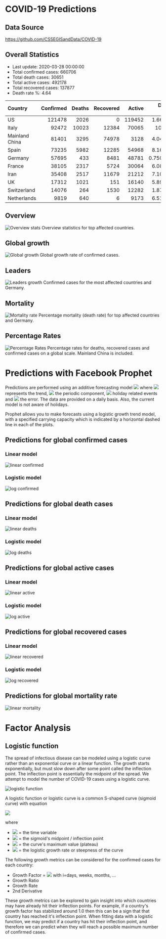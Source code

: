 <script id="MathJax-script" async
  src="https://cdn.jsdelivr.net/npm/mathjax@3/es5/tex-mml-chtml.js">
</script>

# COVID-19 Predictions

## Data Source
https://github.com/CSSEGISandData/COVID-19

## Overall Statistics

- Last update: 2020-03-28 00:00:00
- Total confirmed cases: 660706
- Total death cases: 30651
- Total active cases: 492178
- Total recovered cases: 137877
- Death rate %: 4.64

 | Country        |   Confirmed |   Deaths |   Recovered |   Active |   Death Rate |   Recovery Rate |
|:---------------|------------:|---------:|------------:|---------:|-------------:|----------------:|
| US             |      121478 |     2026 |           0 |   119452 |     1.66779  |        0        |
| Italy          |       92472 |    10023 |       12384 |    70065 |    10.839    |       13.3922   |
| Mainland China |       81401 |     3295 |       74978 |     3128 |     4.04786  |       92.1094   |
| Spain          |       73235 |     5982 |       12285 |    54968 |     8.16823  |       16.7748   |
| Germany        |       57695 |      433 |        8481 |    48781 |     0.750498 |       14.6997   |
| France         |       38105 |     2317 |        5724 |    30064 |     6.08057  |       15.0217   |
| Iran           |       35408 |     2517 |       11679 |    21212 |     7.10856  |       32.9841   |
| UK             |       17312 |     1021 |         151 |    16140 |     5.89764  |        0.872227 |
| Switzerland    |       14076 |      264 |        1530 |    12282 |     1.87553  |       10.8696   |
| Netherlands    |        9819 |      640 |           6 |     9173 |     6.51798  |        0.061106 |


## Overview 
![Overview stats](images/eda/overview.png?raw=true "Overview")
Overview statistics for top affected countries.

## Global growth
![Global growth](images/eda/overall.png?raw=true "Global growth")
Global growth rate of confirmed cases.

## Leaders
![Leaders growth](images/eda/leaders.png?raw=true "Leaders growth")
Confirmed cases for the most affected countries and Germany.

## Mortality
![Mortality rate](images/eda/mortality.png?raw=true "Mortality rate")
Percentage mortality (death rate) for top affected countries and Germany.

## Percentage Rates
![Percentage Rates](images/eda/rates.png?raw=true "Percentage rates")
Percentage rates for deaths, recovered cases and confirmed cases on a global scale. Mainland China is included.

# Predictions with Facebook Prophet

Predictions are performed using an additive forecasting model
<img src="https://latex.codecogs.com/gif.latex?\dpi{150}&space;y(t)=g(t)&plus;s(t)&plus;h(t)&plus;\epsilon_t" />
where
<img src="https://latex.codecogs.com/gif.latex?\dpi{150}&space;g(t)">
represents the trend,
<img src="https://latex.codecogs.com/gif.latex?\dpi{150}&space;s(t)" />
the periodic component,
<img src="https://latex.codecogs.com/gif.latex?\dpi{150}&space;h(t)" />
holiday related events and
<img src="https://latex.codecogs.com/gif.latex?\dpi{150}&space;\epsilon_t" />
the error. The data are provided on a daily basis.
Also, the current model is not aware of holidays.

Prophet allows you to make forecasts using a logistic growth trend model, with a specified carrying capacity which is indicated by a horizontal dashed line in each of the plots.

## Predictions for global confirmed cases

### Linear model
![linear confirmed](images/predictions/prophet_linear_confirmed_prediction.png)

### Logistic model
![log confirmed](images/predictions/prophet_logistic_confirmed_prediction.png)

## Predictions for global death cases

### Linear model
![linear deaths](images/predictions/prophet_linear_deaths_prediction.png)

### Logistic model
![log deaths](images/predictions/prophet_logistic_deaths_prediction.png)

## Predictions for global active cases

### Linear model
![linear active](images/predictions/prophet_linear_active_prediction.png)

### Logistic model
![log active](images/predictions/prophet_logistic_active_prediction.png)

## Predictions for global recovered cases

### Linear model
![linear recovered](images/predictions/prophet_linear_recovered_prediction.png)

### Logistic model
![log recovered](images/predictions/prophet_logistic_recovered_prediction.png)


## Predictions for global mortality rate
![linear mortality](images/predictions/prophet_linear_mortality_prediction.png)

# Factor Analysis

## Logistic function
The spread of infectious disease can be modeled using a logistic curve rather than an exponential curve or a linear function. The growth starts exponentially, but must slow down after some point called the inflection point. The inflection point is essentially the midpoint of the spread. We attempt to model the number of COVID-19 cases using a logistic curve.

![logistic function](images/theory/logfn_ext.png)

A logistic function or logistic curve is a common S-shaped curve (sigmoid curve) with equation


<img src="https://latex.codecogs.com/gif.latex?\dpi{150}&space;f(t)=\frac{L}{1&plus;e^{-k(t-t_0)}}" />

where

- <img src="https://latex.codecogs.com/png.latex?\dpi{150}&space;t" /> = the time variable
- <img src="https://latex.codecogs.com/gif.latex?\dpi{150}&space;t_0" /> = the sigmoid's midpoint / inflection point 
- <img src="https://latex.codecogs.com/gif.latex?\dpi{150}&space;L" /> = the curve's maximum value (plateau)
- <img src="https://latex.codecogs.com/gif.latex?\dpi{150}&space;k"/> = the logistic growth rate or steepness of the curve


The following growth metrics can be considered for the confirmed cases for each country:

* Growth Factor =  <img src="https://latex.codecogs.com/svg.latex?\Large&space;\frac{\Delta{L_i}}{{\Delta{L_{i-1}}}" /> with i=days, weeks, months, ...
* Growth Ratio
* Growth Rate
* 2nd Derivative

These growth metrics can be explored to gain insight into which countries may have already hit their inflection points.
For example, if a country's growth factor has stabilized around 1.0 then this can be a sign that that country has reached it's inflection point.  When fitting data with a logistic function, we may predict if a country has hit their inflection point, and therefore we can predict when they will reach a possible maximum number of confirmed cases.




